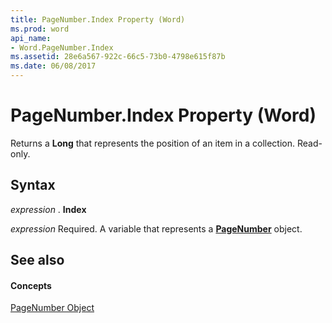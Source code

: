 ```yaml
---
title: PageNumber.Index Property (Word)
ms.prod: word
api_name:
- Word.PageNumber.Index
ms.assetid: 28e6a567-922c-66c5-73b0-4798e615f87b
ms.date: 06/08/2017
---
```



# PageNumber.Index Property (Word)

Returns a  **Long** that represents the position of an item in a collection. Read-only.


## Syntax

 _expression_ . **Index**

 _expression_ Required. A variable that represents a **[PageNumber](Word.PageNumber.md)** object.


## See also


#### Concepts


[PageNumber Object](Word.PageNumber.md)

